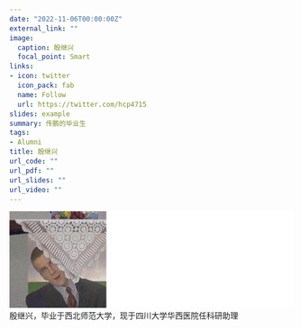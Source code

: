 ```yaml
---
date: "2022-11-06T00:00:00Z"
external_link: ""
image:
  caption: 殷继兴
  focal_point: Smart
links:
- icon: twitter
  icon_pack: fab
  name: Follow
  url: https://twitter.com/hcp4715
slides: example
summary: 传鹏的毕业生
tags:
- Alumni
title: 殷继兴
url_code: ""
url_pdf: ""
url_slides: ""
url_video: ""
---
```

![](images/yjx1.png)
殷继兴，毕业于西北师范大学，现于四川大学华西医院任科研助理
